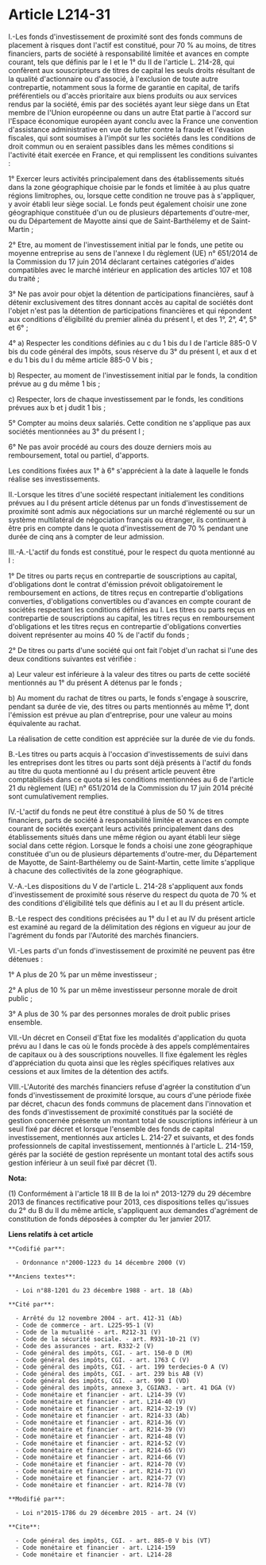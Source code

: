 # Article L214-31

I.-Les fonds d'investissement de proximité sont des fonds communs de placement à risques dont l'actif est constitué, pour 70
% au moins, de titres financiers, parts de société à responsabilité limitée et avances en compte courant, tels que définis
par le I et le 1° du II de l'article L. 214-28, qui confèrent aux souscripteurs de titres de capital les seuls droits
résultant de la qualité d'actionnaire ou d'associé, à l'exclusion de toute autre contrepartie, notamment sous la forme de
garantie en capital, de tarifs préférentiels ou d'accès prioritaire aux biens produits ou aux services rendus par la société,
émis par des sociétés ayant leur siège dans un Etat membre de l'Union européenne ou dans un autre Etat partie à l'accord sur
l'Espace économique européen ayant conclu avec la France une convention d'assistance administrative en vue de lutter contre
la fraude et l'évasion fiscales, qui sont soumises à l'impôt sur les sociétés dans les conditions de droit commun ou en
seraient passibles dans les mêmes conditions si l'activité était exercée en France, et qui remplissent les conditions
suivantes : 

1° Exercer leurs activités principalement dans des établissements situés dans la zone géographique choisie par le fonds et
limitée à au plus quatre régions limitrophes, ou, lorsque cette condition ne trouve pas à s'appliquer, y avoir établi leur
siège social. Le fonds peut également choisir une zone géographique constituée d'un ou de plusieurs départements d'outre-mer,
ou du Département de Mayotte ainsi que de Saint-Barthélemy et de Saint-Martin ; 

2° Etre, au moment de l'investissement initial par le fonds, une petite ou moyenne entreprise au sens de l'annexe I du
règlement (UE) n° 651/2014 de la Commission du 17 juin 2014 déclarant certaines catégories d'aides compatibles avec le marché
intérieur en application des articles 107 et 108 du traité ; 

3° Ne pas avoir pour objet la détention de participations financières, sauf à détenir exclusivement des titres donnant accès
au capital de sociétés dont l'objet n'est pas la détention de participations financières et qui répondent aux conditions
d'éligibilité du premier alinéa du présent I, et des 1°, 2°, 4°, 5° et 6° ; 

4° a) Respecter les conditions définies au c du 1 bis du I de l'article 885-0 V bis du code général des impôts, sous réserve
du 3° du présent I, et aux d et e du 1 bis du I du même article 885-0 V bis ; 

b) Respecter, au moment de l'investissement initial par le fonds, la condition prévue au g du même 1 bis ; 

c) Respecter, lors de chaque investissement par le fonds, les conditions prévues aux b et j dudit 1 bis ; 

5° Compter au moins deux salariés. Cette condition ne s'applique pas aux sociétés mentionnées au 3° du présent I ; 

6° Ne pas avoir procédé au cours des douze derniers mois au remboursement, total ou partiel, d'apports. 

Les conditions fixées aux 1° à 6° s'apprécient à la date à laquelle le fonds réalise ses investissements. 

II.-Lorsque les titres d'une société respectant initialement les conditions prévues au I du présent article détenus par un
fonds d'investissement de proximité sont admis aux négociations sur un marché réglementé ou sur un système multilatéral de
négociation français ou étranger, ils continuent à être pris en compte dans le quota d'investissement de 70 % pendant une
durée de cinq ans à compter de leur admission. 

III.-A.-L'actif du fonds est constitué, pour le respect du quota mentionné au I : 

1° De titres ou parts reçus en contrepartie de souscriptions au capital, d'obligations dont le contrat d'émission prévoit
obligatoirement le remboursement en actions, de titres reçus en contrepartie d'obligations converties, d'obligations
convertibles ou d'avances en compte courant de sociétés respectant les conditions définies au I. Les titres ou parts reçus en
contrepartie de souscriptions au capital, les titres reçus en remboursement d'obligations et les titres reçus en contrepartie
d'obligations converties doivent représenter au moins 40 % de l'actif du fonds ; 

2° De titres ou parts d'une société qui ont fait l'objet d'un rachat si l'une des deux conditions suivantes est vérifiée : 

a) Leur valeur est inférieure à la valeur des titres ou parts de cette société mentionnés au 1° du présent A détenus par le
fonds ; 

b) Au moment du rachat de titres ou parts, le fonds s'engage à souscrire, pendant sa durée de vie, des titres ou parts
mentionnés au même 1°, dont l'émission est prévue au plan d'entreprise, pour une valeur au moins équivalente au rachat. 

La réalisation de cette condition est appréciée sur la durée de vie du fonds. 

B.-Les titres ou parts acquis à l'occasion d'investissements de suivi dans les entreprises dont les titres ou parts sont déjà
présents à l'actif du fonds au titre du quota mentionné au I du présent article peuvent être comptabilisés dans ce quota si
les conditions mentionnées au 6 de l'article 21 du règlement (UE) n° 651/2014 de la Commission du 17 juin 2014 précité sont
cumulativement remplies. 

IV.-L'actif du fonds ne peut être constitué à plus de 50 % de titres financiers, parts de société à responsabilité limitée et
avances en compte courant de sociétés exerçant leurs activités principalement dans des établissements situés dans une même
région ou ayant établi leur siège social dans cette région. Lorsque le fonds a choisi une zone géographique constituée d'un
ou de plusieurs départements d'outre-mer, du Département de Mayotte, de Saint-Barthélemy ou de Saint-Martin, cette limite
s'applique à chacune des collectivités de la zone géographique. 

V.-A.-Les dispositions du V de l'article L. 214-28 s'appliquent aux fonds d'investissement de proximité sous réserve du
respect du quota de 70 % et des conditions d'éligibilité tels que définis au I et au II du présent article. 

B.-Le respect des conditions précisées au 1° du I et au IV du présent article est examiné au regard de la délimitation des
régions en vigueur au jour de l'agrément du fonds par l'Autorité des marchés financiers. 

VI.-Les parts d'un fonds d'investissement de proximité ne peuvent pas être détenues : 

1° A plus de 20 % par un même investisseur ; 

2° A plus de 10 % par un même investisseur personne morale de droit public ; 

3° A plus de 30 % par des personnes morales de droit public prises ensemble. 

VII.-Un décret en Conseil d'Etat fixe les modalités d'application du quota prévu au I dans le cas où le fonds procède à des
appels complémentaires de capitaux ou à des souscriptions nouvelles. Il fixe également les règles d'appréciation du quota
ainsi que les règles spécifiques relatives aux cessions et aux limites de la détention des actifs. 

VIII.-L'Autorité des marchés financiers refuse d'agréer la constitution d'un fonds d'investissement de proximité lorsque, au
cours d'une période fixée par décret, chacun des fonds communs de placement dans l'innovation et des fonds d'investissement
de proximité constitués par la société de gestion concernée présente un montant total de souscriptions inférieur à un seuil
fixé par décret et lorsque l'ensemble des fonds de capital investissement, mentionnés aux articles L. 214-27 et suivants, et
des fonds professionnels de capital investissement, mentionnés à l'article L. 214-159, gérés par la société de gestion
représente un montant total des actifs sous gestion inférieur à un seuil fixé par décret (1).

**Nota:**

(1) Conformément à l'article 18 III B de la loi n° 2013-1279 du 29 décembre 2013 de finances rectificative pour 2013, ces
dispositions telles qu'issues du 2° du B du II du même article, s'appliquent aux demandes d'agrément de constitution de fonds
déposées à compter du 1er janvier 2017.

**Liens relatifs à cet article**

	**Codifié par**:

	  - Ordonnance n°2000-1223 du 14 décembre 2000 (V)

	**Anciens textes**:

	  - Loi n°88-1201 du 23 décembre 1988 - art. 18 (Ab)

	**Cité par**:

	  - Arrêté du 12 novembre 2004 - art. 412-31 (Ab)
	  - Code de commerce - art. L225-95-1 (V)
	  - Code de la mutualité - art. R212-31 (V)
	  - Code de la sécurité sociale. - art. R931-10-21 (V)
	  - Code des assurances - art. R332-2 (V)
	  - Code général des impôts, CGI. - art. 150-0 D (M)
	  - Code général des impôts, CGI. - art. 1763 C (V)
	  - Code général des impôts, CGI. - art. 199 terdecies-0 A (V)
	  - Code général des impôts, CGI. - art. 239 bis AB (V)
	  - Code général des impôts, CGI. - art. 990 I (VD)
	  - Code général des impôts, annexe 3, CGIAN3. - art. 41 DGA (V)
	  - Code monétaire et financier - art. L214-39 (V)
	  - Code monétaire et financier - art. L214-40 (V)
	  - Code monétaire et financier - art. R214-32-19 (V)
	  - Code monétaire et financier - art. R214-33 (Ab)
	  - Code monétaire et financier - art. R214-36 (V)
	  - Code monétaire et financier - art. R214-39 (V)
	  - Code monétaire et financier - art. R214-48 (V)
	  - Code monétaire et financier - art. R214-52 (V)
	  - Code monétaire et financier - art. R214-65 (V)
	  - Code monétaire et financier - art. R214-66 (V)
	  - Code monétaire et financier - art. R214-70 (V)
	  - Code monétaire et financier - art. R214-71 (V)
	  - Code monétaire et financier - art. R214-77 (V)
	  - Code monétaire et financier - art. R214-78 (V)

	**Modifié par**:

	  - Loi n°2015-1786 du 29 décembre 2015 - art. 24 (V)

	**Cite**:

	  - Code général des impôts, CGI. - art. 885-0 V bis (VT)
	  - Code monétaire et financier - art. L214-159
	  - Code monétaire et financier - art. L214-28
